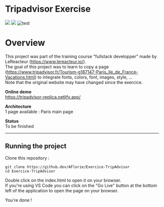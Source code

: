 # Tripadvisor Exercise
![](https://img.shields.io/github/last-commit/AFlorie/Exercice-TripAdvisor.svg?style=for-the-badge)
![](https://img.shields.io/website?up_color=green&up_message=online&url=https://tripadvisor-replica.netlify.app/)
![test](https://res.cloudinary.com/drshresqr/image/upload/c_scale,w_1827/v1631692278/Git%20ReadMe%20Project%20Images/tripadvisor_cloned_ezy3zx.png)

# Overview

This project was part of the training course "fullstack developper" made by LeReacteur (https://www.lereacteur.io/).     
The goal of this project was to learn to copy a page (https://www.tripadvisor.fr/Tourism-g187147-Paris_Ile_de_France-Vacations.html) to integrate fonts, colors, font, images, style, ...  
Note that the original website may have changed since the exercice.

**Online demo**  
https://tripadvisor-replica.netlify.app/

**Architecture**  
1 page available : Paris main page

**Status**  
To be finished  

---  

## Running the project

Clone this repository :

```
git clone https://github.dev/AFlorie/Exercice-TripAdvisor
cd Exercice-TripAdvisor
```

Double click on the index.html to open it on your browser.  
If you're using VS Code you can click on the "Go Live" button at the bottom left of the application to open the page on your browser.  

You're done !
